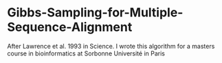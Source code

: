 # Gibbs-Sampling-for-Multiple-Sequence-Alignment
After Lawrence et al. 1993 in Science. I wrote this algorithm for a masters course in bioinformatics at Sorbonne Université in Paris
